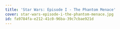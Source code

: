 ```yaml
---
title: 'Star Wars: Episode I - The Phantom Menace'
cover: star-wars-episode-i-the-phantom-menace.jpg
id: fa9784fa-e212-41c0-96ba-39c7cbae921d
---
```

